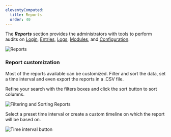 ```yaml
---
eleventyComputed:
  title: Reports
  order: 40
---
```

The ***Reports*** section provides the administrators with tools to perform audits on [Login](/server/web-interface/reports/login/), [Entries](/server/web-interface/reports/entries/), [Logs](/server/web-interface/reports/logs/), [Modules](/server/web-interface/reports/modules/), and [Configuration](/server/web-interface/reports/configuration/). 

![Reports](https://webdevolutions.blob.core.windows.net/docs/en/server/ServerOp6084.png) 

### Report customization 
Most of the reports available can be customized. Filter and sort the data, set a time interval and even export the reports in a .CSV file.  

Refine your search with the filters boxes and click the sort button to sort columns.  

![Filtering and Sorting Reports](https://webdevolutions.azureedge.net/docs/en/server/ServerOp8028.png) 

Select a preset time interval or create a custom timeline on which the report will be based on. 

![Time interval button](https://webdevolutions.azureedge.net/docs/en/server/clip10367.png) 